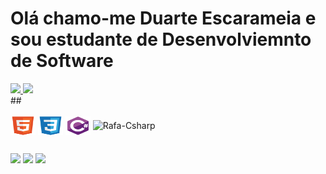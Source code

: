 # Olá chamo-me Duarte Escarameia e sou estudante de Desenvolviemnto de Software

<div>
  <a href="https://beacons.ai/DevEscarameia" target="_blank">
    <img height="175"   src="https://github-readme-stats.vercel.app/api?username=DevEscarameia&show_icons=true&theme=dark&include_all_commits=true&count_private=true" />
    <img height="175"  src="https://github-readme-stats.vercel.app/api/top-langs/?username=DevEscarameia&layout=compact&langs_count=16&theme=dark" />
  </a>
</div>
  ##
<div style="display: inline_block"><br>
  <img align="center" alt="Rafa-HTML" height="30" width="40" src="https://raw.githubusercontent.com/devicons/devicon/master/icons/html5/html5-original.svg">
  <img align="center" alt="Rafa-CSS" height="30" width="40" src="https://raw.githubusercontent.com/devicons/devicon/master/icons/css3/css3-original.svg">
    <img align="center" alt="Rafa-Csharp" height="30" width="40" src="https://raw.githubusercontent.com/devicons/devicon/master/icons/csharp/csharp-original.svg">
    <img align="center" alt="Rafa-Csharp" height="30" width="40" src="https://cdn.jsdelivr.net/gh/devicons/devicon@latest/icons/sqlite/sqlite-original.svg" />

</div>
  

  ##

  <div> 
  <a href="https://instagram.com/escarameia2435" target="_blank"><img src="https://img.shields.io/badge/-Instagram-%23E4405F?style=for-the-badge&logo=instagram&logoColor=white" target="_blank"></a>
  <a href = "mailto:duarteescarameia2435a@gmail.com"><img src="https://img.shields.io/badge/-Gmail-%23333?style=for-the-badge&logo=gmail&logoColor=white" target="_blank"></a>
  <a href="https://www.linkedin.com/in/duarte-escarameia-426144258" target="_blank"><img src="https://img.shields.io/badge/-LinkedIn-%230077B5?style=for-the-badge&logo=linkedin&logoColor=white" target="_blank"></a> 
  
</div>

